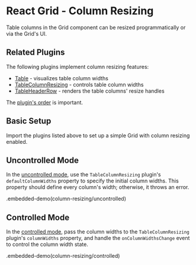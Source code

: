 # React Grid - Column Resizing

Table columns in the Grid component can be resized programmatically or via the Grid's UI.

## Related Plugins

The following plugins implement column resizing features:

- [Table](../reference/table.md) - visualizes table column widths
- [TableColumnResizing](../reference/table-column-resizing.md) - controls table column widths
- [TableHeaderRow](../reference/table-header-row.md) - renders the table columns' resize handles

The [plugin's order](./plugin-overview.md#plugin-order) is important.

## Basic Setup

Import the plugins listed above to set up a simple Grid with column resizing enabled.

## Uncontrolled Mode

In the [uncontrolled mode](controlled-and-uncontrolled-modes.md), use the `TableColumnResizing` plugin's `defaultColumnWidths` property to specify the initial column widths. This property should define every column's width; otherwise, it throws an error.

.embedded-demo(column-resizing/uncontrolled)

## Controlled Mode

In the [controlled mode](controlled-and-uncontrolled-modes.md), pass the column widths to the `TableColumnResizing` plugin's `columnWidths` property, and handle the `onColumnWidthsChange` event to control the column width state.

.embedded-demo(column-resizing/controlled)
